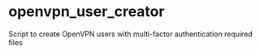 # openvpn_user_creator
Script to create OpenVPN users with multi-factor authentication required files
